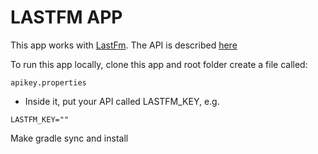 # LASTFM APP
This app works with [LastFm](https://www.last.fm).
The API is described [here](https://www.last.fm/api/)

To run this app locally, clone this app and root folder create a file called:
```
apikey.properties
```
- Inside it, put your API called LASTFM_KEY, e.g.
```properties
LASTFM_KEY=""
```

Make gradle sync and install